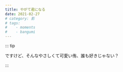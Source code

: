 ```yaml
---
title: やがて君になる
date: 2021-02-27
# category: 影
# tags:
#    - moments
#    - bangumi
---
```


::: tip

ですけど、そんなやさしくて可愛い侑、誰も好きじゃない？

:::

<!-- https://www.bilibili.com/bangumi/media/md138832/ -->

<!-- more -->
